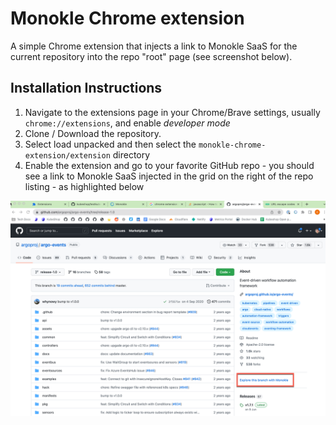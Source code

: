# Monokle Chrome extension

A simple Chrome extension that injects a link to Monokle SaaS for the current repository into
the repo "root" page (see screenshot below).

## Installation Instructions

1. Navigate to the extensions page in your Chrome/Brave settings, usually `chrome://extensions`, and enable *developer mode*
2. Clone /  Download the repository.
3. Select load unpacked and then select the `monokle-chrome-extension/extension` directory
4. Enable the extension and go to your favorite GitHub repo - you should see a link to Monokle SaaS injected 
  in the grid on the right of the repo listing - as highlighted below

![img.png](img.png)
